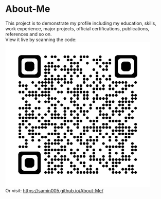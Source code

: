 # About-Me

This project is to demonstrate my profile including my education, skills, work experience, major projects, official certifications, publications, references and so on.  
View it live by scanning the code:\
![QR Code](src/assets/img/qrcode_samin005.github.io.png)\
Or visit: <https://samin005.github.io/About-Me/>
